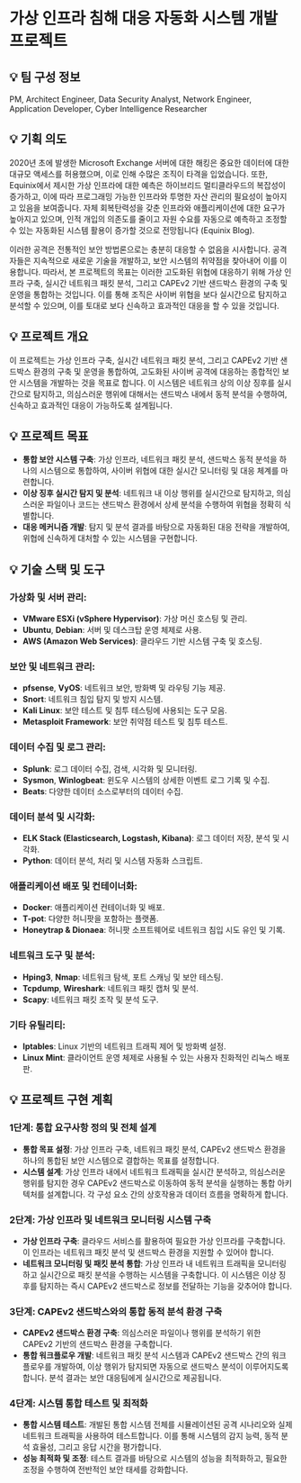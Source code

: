 
# **가상 인프라 침해 대응 자동화 시스템 개발 프로젝트**

## <aside> 💡 **팀 구성 정보** </aside>
PM, Architect Engineer, Data Security Analyst, Network Engineer, Application Developer, Cyber Intelligence Researcher

## <aside> 💡 **기획 의도**  </aside>
 2020년 초에 발생한 Microsoft Exchange 서버에 대한 해킹은 중요한 데이터에 대한 대규모 액세스를 허용했으며, 이로 인해 수많은 조직이 타격을 입었습니다. 또한, Equinix에서 제시한 가상 인프라에 대한 예측은 하이브리드 멀티클라우드의 복잡성이 증가하고, 이에 따라 프로그래밍 가능한 인프라와 투명한 자산 관리의 필요성이 높아지고 있음을 보여줍니다. 자체 회복탄력성을 갖춘 인프라와 애플리케이션에 대한 요구가 높아지고 있으며, 인적 개입의 의존도를 줄이고 자원 수요를 자동으로 예측하고 조정할 수 있는 자동화된 시스템 활용이 증가할 것으로 전망됩니다​ (Equinix Blog)​.

이러한 공격은 전통적인 보안 방법론으로는 충분히 대응할 수 없음을 시사합니다. 공격자들은 지속적으로 새로운 기술을 개발하고, 보안 시스템의 취약점을 찾아내어 이를 이용합니다. 따라서, 본 프로젝트의 목표는 이러한 고도화된 위협에 대응하기 위해 가상 인프라 구축, 실시간 네트워크 패킷 분석, 그리고 CAPEv2 기반 샌드박스 환경의 구축 및 운영을 통합하는 것입니다. 이를 통해 조직은 사이버 위협을 보다 실시간으로 탐지하고 분석할 수 있으며, 이를 토대로 보다 신속하고 효과적인 대응을 할 수 있을 것입니다.

## <aside> 💡 **프로젝트 개요** </aside>

이 프로젝트는 가상 인프라 구축, 실시간 네트워크 패킷 분석, 그리고 CAPEv2 기반 샌드박스 환경의 구축 및 운영을 통합하여, 고도화된 사이버 공격에 대응하는 종합적인 보안 시스템을 개발하는 것을 목표로 합니다. 이 시스템은 네트워크 상의 이상 징후를 실시간으로 탐지하고, 의심스러운 행위에 대해서는 샌드박스 내에서 동적 분석을 수행하여, 신속하고 효과적인 대응이 가능하도록 설계됩니다.


## <aside> 💡 **프로젝트 목표** </aside>

- **통합 보안 시스템 구축**: 가상 인프라, 네트워크 패킷 분석, 샌드박스 동적 분석을 하나의 시스템으로 통합하여, 사이버 위협에 대한 실시간 모니터링 및 대응 체계를 마련합니다.
- **이상 징후 실시간 탐지 및 분석**: 네트워크 내 이상 행위를 실시간으로 탐지하고, 의심스러운 파일이나 코드는 샌드박스 환경에서 상세 분석을 수행하여 위협을 정확히 식별합니다.
- **대응 메커니즘 개발**: 탐지 및 분석 결과를 바탕으로 자동화된 대응 전략을 개발하여, 위협에 신속하게 대처할 수 있는 시스템을 구현합니다.

## <aside> 💡 **기술 스택 및 도구** </aside>

### **가상화 및 서버 관리:**

- **VMware ESXi (vSphere Hypervisor)**: 가상 머신 호스팅 및 관리.
- **Ubuntu**, **Debian**: 서버 및 데스크탑 운영 체제로 사용.
- **AWS (Amazon Web Services)**: 클라우드 기반 시스템 구축 및 호스팅.

### **보안 및 네트워크 관리:**

- **pfsense**, **VyOS**: 네트워크 보안, 방화벽 및 라우팅 기능 제공.
- **Snort**: 네트워크 침입 탐지 및 방지 시스템.
- **Kali Linux**: 보안 테스트 및 침투 테스팅에 사용되는 도구 모음.
- **Metasploit Framework**: 보안 취약점 테스트 및 침투 테스트.

### **데이터 수집 및 로그 관리:**

- **Splunk**: 로그 데이터 수집, 검색, 시각화 및 모니터링.
- **Sysmon**, **Winlogbeat**: 윈도우 시스템의 상세한 이벤트 로그 기록 및 수집.
- **Beats**: 다양한 데이터 소스로부터의 데이터 수집.

### **데이터 분석 및 시각화:**

- **ELK Stack (Elasticsearch, Logstash, Kibana)**: 로그 데이터 저장, 분석 및 시각화.
- **Python**: 데이터 분석, 처리 및 시스템 자동화 스크립트.

### **애플리케이션 배포 및 컨테이너화:**

- **Docker**: 애플리케이션 컨테이너화 및 배포.
- **T-pot**: 다양한 허니팟을 포함하는 플랫폼.
- **Honeytrap & Dionaea**: 허니팟 소프트웨어로 네트워크 침입 시도 유인 및 기록.

### **네트워크 도구 및 분석:**

- **Hping3**, **Nmap**: 네트워크 탐색, 포트 스캐닝 및 보안 테스팅.
- **Tcpdump**, **Wireshark**: 네트워크 패킷 캡처 및 분석.
- **Scapy**: 네트워크 패킷 조작 및 분석 도구.

### **기타 유틸리티:**

- **Iptables**: Linux 기반의 네트워크 트래픽 제어 및 방화벽 설정.
- **Linux Mint**: 클라이언트 운영 체제로 사용될 수 있는 사용자 친화적인 리눅스 배포판.

## <aside> 💡 **프로젝트 구현 계획** </aside>

### 1단계: 통합 요구사항 정의 및 전체 설계

- **통합 목표 설정**: 가상 인프라 구축, 네트워크 패킷 분석, CAPEv2 샌드박스 환경을 하나의 통합된 보안 시스템으로 결합하는 목표를 설정합니다.
- **시스템 설계**: 가상 인프라 내에서 네트워크 트래픽을 실시간 분석하고, 의심스러운 행위를 탐지한 경우 CAPEv2 샌드박스로 이동하여 동적 분석을 실행하는 통합 아키텍처를 설계합니다. 각 구성 요소 간의 상호작용과 데이터 흐름을 명확하게 합니다.

### 2단계: 가상 인프라 및 네트워크 모니터링 시스템 구축

- **가상 인프라 구축**: 클라우드 서비스를 활용하여 필요한 가상 인프라를 구축합니다. 이 인프라는 네트워크 패킷 분석 및 샌드박스 환경을 지원할 수 있어야 합니다.
- **네트워크 모니터링 및 패킷 분석 통합**: 가상 인프라 내 네트워크 트래픽을 모니터링하고 실시간으로 패킷 분석을 수행하는 시스템을 구축합니다. 이 시스템은 이상 징후를 탐지하는 즉시 CAPEv2 샌드박스로 정보를 전달하는 기능을 갖추어야 합니다.

### 3단계: CAPEv2 샌드박스와의 통합 동적 분석 환경 구축

- **CAPEv2 샌드박스 환경 구축**: 의심스러운 파일이나 행위를 분석하기 위한 CAPEv2 기반의 샌드박스 환경을 구축합니다.
- **통합 워크플로우 개발**: 네트워크 패킷 분석 시스템과 CAPEv2 샌드박스 간의 워크플로우를 개발하여, 이상 행위가 탐지되면 자동으로 샌드박스 분석이 이루어지도록 합니다. 분석 결과는 보안 대응팀에게 실시간으로 제공됩니다.

### 4단계: 시스템 통합 테스트 및 최적화

- **통합 시스템 테스트**: 개발된 통합 시스템 전체를 시뮬레이션된 공격 시나리오와 실제 네트워크 트래픽을 사용하여 테스트합니다. 이를 통해 시스템의 감지 능력, 동적 분석 효율성, 그리고 응답 시간을 평가합니다.
- **성능 최적화 및 조정**: 테스트 결과를 바탕으로 시스템의 성능을 최적화하고, 필요한 조정을 수행하여 전반적인 보안 태세를 강화합니다.
